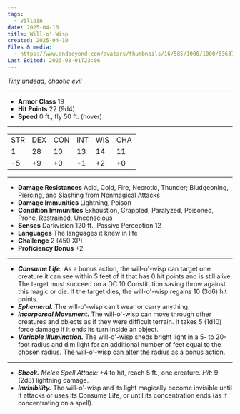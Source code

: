 ```yaml
---
tags:
  - Villain
date: 2025-04-10
title: Will-o'-Wisp
created: 2025-04-10
Files & media:
  - https://www.dndbeyond.com/avatars/thumbnails/16/585/1000/1000/636376363763232290.jpeg
Last Edited: 2023-08-01T23:06
---
```


_Tiny undead, chaotic evil_

---

- **Armor Class** 19
- **Hit Points** 22 (9d4)
- **Speed** 0 ft., fly 50 ft. (hover)

---

|   |   |   |   |   |   |
|---|---|---|---|---|---|
|STR|DEX|CON|INT|WIS|CHA|
|1|28|10|13|14|11|
|-5|+9|+0|+1|+2|+0|

---

- **Damage Resistances** Acid, Cold, Fire, Necrotic, Thunder; Bludgeoning, Piercing, and Slashing from Nonmagical Attacks
- **Damage Immunities** Lightning, Poison
- **Condition Immunities** Exhaustion, Grappled, Paralyzed, Poisoned, Prone, Restrained, Unconscious
- **Senses** Darkvision 120 ft., Passive Perception 12
- **Languages** The languages it knew in life
- **Challenge** 2 (450 XP)
- **Proficiency Bonus** +2

---

- _**Consume Life.**_ As a bonus action, the will-o'-wisp can target one creature it can see within 5 feet of it that has 0 hit points and is still alive. The target must succeed on a DC 10 Constitution saving throw against this magic or die. If the target dies, the will-o'-wisp regains 10 (3d6) hit points.
- _**Ephemeral.**_ The will-o'-wisp can't wear or carry anything.
- _**Incorporeal Movement.**_ The will-o'-wisp can move through other creatures and objects as if they were difficult terrain. It takes 5 (1d10) force damage if it ends its turn inside an object.
- _**Variable Illumination.**_ The will-o'-wisp sheds bright light in a 5- to 20-foot radius and dim light for an additional number of feet equal to the chosen radius. The will-o'-wisp can alter the radius as a bonus action.

---

- _**Shock.** Melee Spell Attack:_ +4 to hit, reach 5 ft., one creature. _Hit:_ 9 (2d8) lightning damage.
- _**Invisibility.**_ The will-o'-wisp and its light magically become invisible until it attacks or uses its Consume Life, or until its concentration ends (as if concentrating on a spell).